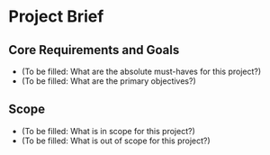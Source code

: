 # Project Brief

## Core Requirements and Goals

- (To be filled: What are the absolute must-haves for this project?)
- (To be filled: What are the primary objectives?)

## Scope

- (To be filled: What is in scope for this project?)
- (To be filled: What is out of scope for this project?) 